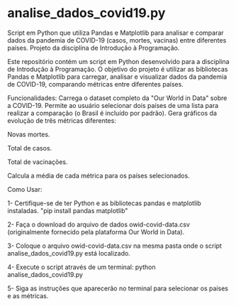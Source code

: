 # analise_dados_covid19.py
Script em Python que utiliza Pandas e Matplotlib para analisar e comparar dados da pandemia de COVID-19 (casos, mortes, vacinas) entre diferentes países. Projeto da disciplina de Introdução à Programação.


Este repositório contém um script em Python desenvolvido para a disciplina de Introdução à Programação. O objetivo do projeto é utilizar as bibliotecas Pandas e Matplotlib para carregar, analisar e visualizar dados da pandemia de COVID-19, comparando métricas entre diferentes países.

Funcionalidades: Carrega o dataset completo da "Our World in Data" sobre a COVID-19.
Permite ao usuário selecionar dois países de uma lista para realizar a comparação (o Brasil é incluído por padrão).
Gera gráficos da evolução de três métricas diferentes:
  
  Novas mortes.
 
   Total de casos.
 
   Total de vacinações.

Calcula a média de cada métrica para os países selecionados.

Como Usar: 

1- Certifique-se de ter Python e as bibliotecas pandas e matplotlib instaladas.
"pip install pandas matplotlib"

2- Faça o download do arquivo de dados owid-covid-data.csv (originalmente fornecido pela plataforma Our World in Data).

3- Coloque o arquivo owid-covid-data.csv na mesma pasta onde o script analise_dados_covid19.py está localizado.

4- Execute o script através de um terminal: python analise_dados_covid19.py

5- Siga as instruções que aparecerão no terminal para selecionar os países e as métricas.
